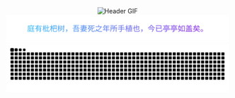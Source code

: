 <div align="center">
  <img src="resource/gifff.gif" alt="Header GIF"/>
</div>

<div align="center">
  <img src="resource/signature.svg" alt="Signature"/>
</div>

<div align="center">
  <img src="https://github.com/chulingera2025/chulingera2025/raw/output/github-contribution-grid-snake.svg" alt="snake">
</div>